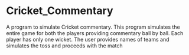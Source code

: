# Cricket_Commentary
A program to simulate Cricket commentary.
This program simulates the entire game for both the players providing commentary ball by ball.
Each player has only one wicket.
The user provides names of teams and simulates the toss and proceeds with the match

